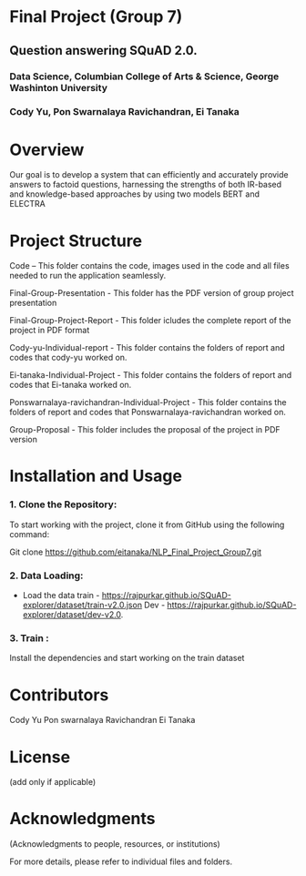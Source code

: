 # Final Project (Group 7)
## Question answering SQuAD 2.0.
### Data Science, Columbian College of Arts & Science, George Washinton University
### Cody Yu, Pon Swarnalaya Ravichandran, Ei Tanaka

# Overview
Our goal is to develop a system that can efficiently and accurately provide answers to factoid questions, harnessing the strengths of both IR-based and knowledge-based approaches by using two models BERT and ELECTRA 

# Project Structure

Code – This folder contains the code, images used in the code and all files needed to run the application seamlessly.

Final-Group-Presentation - This folder has the PDF version of group project presentation

Final-Group-Project-Report - This folder icludes the complete report of the project in PDF format

Cody-yu-Individual-report - This folder contains the folders of report and codes that cody-yu worked on.

Ei-tanaka-Individual-Project - This folder contains the folders of report and codes that Ei-tanaka worked on.

Ponswarnalaya-ravichandran-Individual-Project - This folder contains the folders of report and codes that Ponswarnalaya-ravichandran worked on.

Group-Proposal - This folder includes the proposal of the project in PDF version

# Installation and Usage

### 1. Clone the Repository:
   To start working with the project, clone it from GitHub using the following command:
   
   Git clone https://github.com/eitanaka/NLP_Final_Project_Group7.git

### 2. Data Loading:
   
   * Load the data
           train - https://rajpurkar.github.io/SQuAD-explorer/dataset/train-v2.0.json
            Dev -  https://rajpurkar.github.io/SQuAD-explorer/dataset/dev-v2.0.
### 3. Train :
   Install the dependencies and start working on the train dataset

# Contributors

Cody Yu
Pon swarnalaya Ravichandran
Ei Tanaka

# License
(add only if applicable)

# Acknowledgments

(Acknowledgments to people, resources, or institutions)

For more details, please refer to individual files and folders.

   
